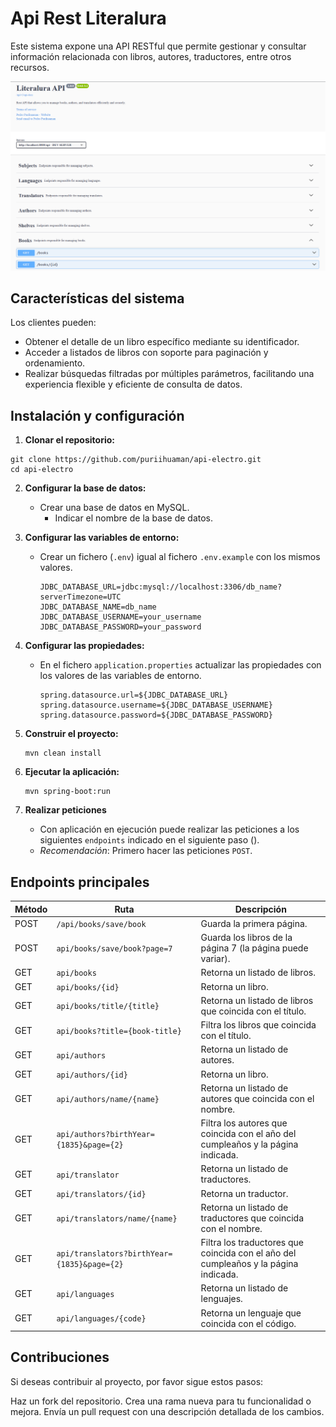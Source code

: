 # Api Rest Literalura

Este sistema expone una API RESTful que permite gestionar y consultar información relacionada con libros, autores,
traductores, entre otros recursos.

![Documentación de Swagger](/src/main/resources/static/doc-swagger.png)

## Características del sistema

Los clientes pueden:

- Obtener el detalle de un libro específico mediante su identificador.
- Acceder a listados de libros con soporte para paginación y ordenamiento.
- Realizar búsquedas filtradas por múltiples parámetros, facilitando una experiencia flexible y eficiente de consulta
  de datos.

## Instalación y configuración

1. **Clonar el repositorio:**

```
git clone https://github.com/puriihuaman/api-electro.git
cd api-electro
```

2. **Configurar la base de datos:**
    - Crear una base de datos en MySQL.
        - Indicar el nombre de la base de datos.
3. **Configurar las variables de entorno:**
    - Crear un fichero (`.env`) igual al fichero `.env.example` con los mismos valores.
        ```
        JDBC_DATABASE_URL=jdbc:mysql://localhost:3306/db_name?serverTimezone=UTC
        JDBC_DATABASE_NAME=db_name
        JDBC_DATABASE_USERNAME=your_username
        JDBC_DATABASE_PASSWORD=your_password
        ```
4. **Configurar las propiedades:**
    - En el fichero `application.properties` actualizar las propiedades con los valores de las variables de entorno.
        ```
        spring.datasource.url=${JDBC_DATABASE_URL}
        spring.datasource.username=${JDBC_DATABASE_USERNAME}
        spring.datasource.password=${JDBC_DATABASE_PASSWORD}
        ```

5. **Construir el proyecto:**
   ```
   mvn clean install
   ```
6. **Ejecutar la aplicación:**
   ```
   mvn spring-boot:run
   ```
7. **Realizar peticiones**
    - Con aplicación en ejecución puede realizar las peticiones a los siguientes `endpoints` indicado en el
      siguiente paso ().
    - _Recomendación_: Primero hacer las peticiones `POST`.

## Endpoints principales

| Método | Ruta                                        | Descripción                                                                         |
|--------|---------------------------------------------|-------------------------------------------------------------------------------------|
| POST   | `/api/books/save/book`                      | Guarda la primera página.                                                           |
| POST   | `api/books/save/book?page=7`                | Guarda los libros de la página 7 (la página puede variar).                          |
| GET    | `api/books`                                 | Retorna un listado de libros.                                                       |
| GET    | `api/books/{id}`                            | Retorna un libro.                                                                   |
| GET    | `api/books/title/{title}`                   | Retorna un listado de libros que coincida con el título.                            |
| GET    | `api/books?title={book-title}`              | Filtra los libros que coincida con el título.                                       |
| GET    | `api/authors`                               | Retorna un listado de autores.                                                      |
| GET    | `api/authors/{id}`                          | Retorna un libro.                                                                   |
| GET    | `api/authors/name/{name}`                   | Retorna un listado de autores que coincida con el nombre.                           |
| GET    | `api/authors?birthYear={1835}&page={2}`     | Filtra los autores que coincida con el año del cumpleaños y la página indicada.     |
| GET    | `api/translator`                            | Retorna un listado de traductores.                                                  |
| GET    | `api/translators/{id}`                      | Retorna un traductor.                                                               |
| GET    | `api/translators/name/{name}`               | Retorna un listado de traductores que coincida con el nombre.                       |
| GET    | `api/translators?birthYear={1835}&page={2}` | Filtra los traductores que coincida con el año del cumpleaños y la página indicada. |
| GET    | `api/languages`                             | Retorna un listado de lenguajes.                                                    |
| GET    | `api/languages/{code}`                      | Retorna un lenguaje que coincida con el código.                                     |

## Contribuciones

Si deseas contribuir al proyecto, por favor sigue estos pasos:

Haz un fork del repositorio.
Crea una rama nueva para tu funcionalidad o mejora.
Envía un pull request con una descripción detallada de los cambios.